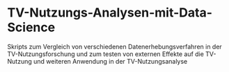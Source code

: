 # TV-Nutzungs-Analysen-mit-Data-Science
Skripts zum Vergleich von verschiedenen Datenerhebungsverfahren in der TV-Nutzungsforschung und zum testen von externen Effekte auf die TV-Nutzung und weiteren Anwendung in der TV-Nutzungsanalyse
